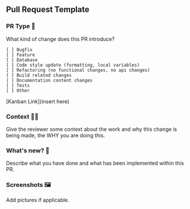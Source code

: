 ## Pull Request Template
### PR Type 🍏
What kind of change does this PR introduce?
```
[ ] Bugfix
[ ] Feature
[ ] Database
[ ] Code style update (formatting, local variables)
[ ] Refactoring (no functional changes, no api changes)
[ ] Build related changes
[ ] Documentation content changes
[ ] Tests
[ ] Other
```
[Kanban Link](insert here)

### Context 🤷‍♀️
Give the reviewer some context about the work and why this change is being made, the WHY you are doing this. 

### What's new? 👶
Describe what you have done and what has been implemented within this PR.

### Screenshots 🖼️
Add pictures if applicable.
